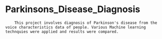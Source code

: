 # Parkinsons_Disease_Diagnosis

        This project involves diagnosis of Parkinson's disease from the voice characteristics data of people. Various Machine learning technquies were applied and results were compared.
